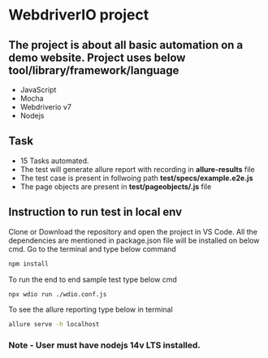# WebdriverIO project
## The project is about all basic automation on a demo website. Project uses below tool/library/framework/language
- JavaScript
- Mocha
- Webdriverio v7
- Nodejs
## Task
- 15 Tasks automated.
- The test will generate allure report with recording in  **allure-results** file
- The test case is present in follwoing path
**test/specs/example.e2e.js**
- The page objects are present in **test/pageobjects/.js** file


## Instruction to run test in local env

Clone or Download the repository and open the project in VS Code.
All the dependencies are mentioned in package.json file will be installed on below cmd.
Go to the terminal and type below command
```sh
npm install
```
To run the end to end sample test type below cmd
```sh
npx wdio run ./wdio.conf.js
```
To see the allure reporting type below in terminal
```sh
allure serve -h localhost
```
### Note - User must have nodejs 14v LTS installed.

